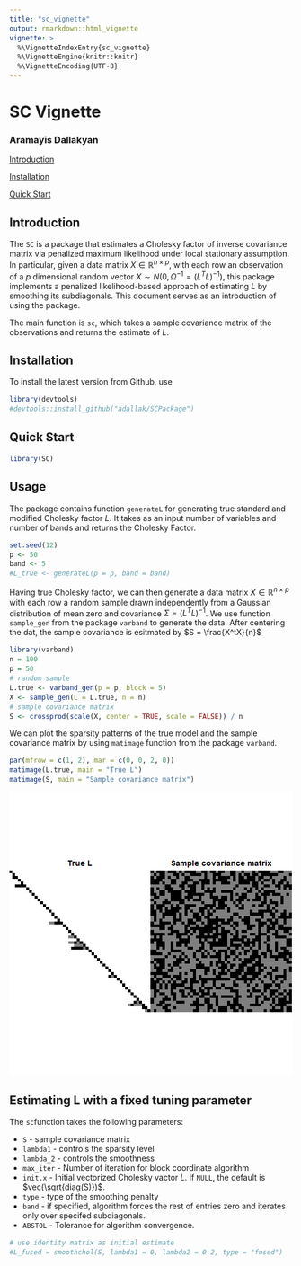 ```yaml
---
title: "sc_vignette"
output: rmarkdown::html_vignette
vignette: >
  %\VignetteIndexEntry{sc_vignette}
  %\VignetteEngine{knitr::knitr}
  %\VignetteEncoding{UTF-8}
---
```


<a id="top"></a>

# SC Vignette
### Aramayis Dallakyan

[Introduction](#intro)

[Installation](#install)

[Quick Start](#qs)

<a id="intro"></a>

## Introduction

The `SC` is a package that estimates a Cholesky factor of inverse covariance matrix via penalized maximum likelihood under local stationary assumption. In particular, given a data matrix $X \in \mathbb{R}^{n \times p}$, with each row an observation of a $p$ dimensional random vector $X \sim N(0, \Omega^{-1} = (L^T L)^{-1})$, this package implements a penalized likelihood-based approach of estimating $L$ by smoothing its subdiagonals.
This document serves as an introduction of using the package.

The main function is `sc`, which takes a sample covariance matrix of the observations and returns the estimate of $L$. 

<a id="install"></a>

## Installation

To install the latest version from Github, use


```r
library(devtools)
#devtools::install_github("adallak/SCPackage")
```


## Quick Start



```r
library(SC)
```

## Usage
The package contains function `generateL` for generating true standard and modified Cholesky factor $L$. It takes as an input number of variables and number of bands and returns the Cholesky Factor. 


```r
set.seed(12)
p <- 50
band <- 5
#L_true <- generateL(p = p, band = band)
```

Having true Cholesky factor, we can then generate a data matrix $X \in \mathbb{R}^{n \times p}$ with each row a random sample drawn independently from a Gaussian distribution of mean zero and covariance $\Sigma = (L^T L)^{-1}$. We use function `sample_gen` from the package `varband` to generate the data. After centering the dat, the sample covariance is esitmated by $S = \frac{X^tX}{n}$


```r
library(varband)
n = 100
p = 50
# random sample
L.true <- varband_gen(p = p, block = 5)
X <- sample_gen(L = L.true, n = n)
# sample covariance matrix
S <- crossprod(scale(X, center = TRUE, scale = FALSE)) / n
```

We can plot the sparsity patterns of the true model and the sample covariance matrix by using `matimage` function from the package `varband`. 


```r
par(mfrow = c(1, 2), mar = c(0, 0, 2, 0))
matimage(L.true, main = "True L")
matimage(S, main = "Sample covariance matrix")
```

![plot of chunk unnamed-chunk-4](figure/unnamed-chunk-4-1.png)

## Estimating L with a fixed tuning parameter

The `sc`function takes the following parameters:
- `S` - sample covariance matrix
- `lambda1` - controls the sparsity level
- `lambda_2` - controls the smoothness
- `max_iter` - Number of iteration for block coordinate algorithm
- `init.x`   - Initial vectorized Cholesky vactor $L$. If `NULL`, the default is $vec(\sqrt{diag(S)})$.
- `type` - type of the smoothing penalty
- `band` - if specified, algorithm forces the rest of entries zero and iterates only over specifed subdiagonals.
- `ABSTOL` - Tolerance for algorithm convergence.


```r
# use identity matrix as initial estimate
#L_fused = smoothchol(S, lambda1 = 0, lambda2 = 0.2, type = "fused")
```
